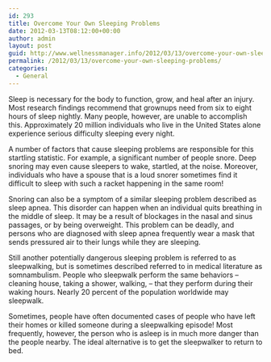 ```yaml
---
id: 293
title: Overcome Your Own Sleeping Problems
date: 2012-03-13T08:12:00+00:00
author: admin
layout: post
guid: http://www.wellnessmanager.info/2012/03/13/overcome-your-own-sleeping-problems/
permalink: /2012/03/13/overcome-your-own-sleeping-problems/
categories:
  - General
---
```

Sleep is necessary for the body to function, grow, and heal after an injury. Most research findings recommend that grownups need from six to eight hours of sleep nightly. Many people, however, are unable to accomplish this. Approximately 20 million individuals who live in the United States alone experience serious difficulty sleeping every night.

A number of factors that cause sleeping problems are responsible for this startling statistic. For example, a significant number of people snore. Deep snoring may even cause sleepers to wake, startled, at the noise. Moreover, individuals who have a spouse that is a loud snorer sometimes find it difficult to sleep with such a racket happening in the same room!

Snoring can also be a symptom of a similar sleeping problem described as sleep apnea. This disorder can happen when an individual quits breathing in the middle of sleep. It may be a result of blockages in the nasal and sinus passages, or by being overweight. This problem can be deadly, and persons who are diagnosed with sleep apnea frequently wear a mask that sends pressured air to their lungs while they are sleeping.

Still another potentially dangerous sleeping problem is referred to as sleepwalking, but is sometimes described referred to in medical literature as somnambulism. People who sleepwalk perform the same behaviors &#8211; cleaning house, taking a shower, walking, &#8211; that they perform during their waking hours. Nearly 20 percent of the population worldwide may sleepwalk.

Sometimes, people have often documented cases of people who have left their homes or killed someone during a sleepwalking episode! Most frequently, however, the person who is asleep is in much more danger than the people nearby. The ideal alternative is to get the sleepwalker to return to bed.